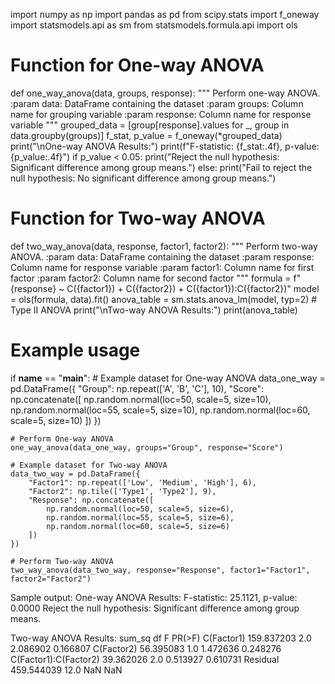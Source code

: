 import numpy as np
import pandas as pd
from scipy.stats import f_oneway
import statsmodels.api as sm
from statsmodels.formula.api import ols

# Function for One-way ANOVA
def one_way_anova(data, groups, response):
    """
    Perform one-way ANOVA.
    :param data: DataFrame containing the dataset
    :param groups: Column name for grouping variable
    :param response: Column name for response variable
    """
    grouped_data = [group[response].values for _, group in data.groupby(groups)]
    f_stat, p_value = f_oneway(*grouped_data)
    print("\nOne-way ANOVA Results:")
    print(f"F-statistic: {f_stat:.4f}, p-value: {p_value:.4f}")
    if p_value < 0.05:
        print("Reject the null hypothesis: Significant difference among group means.")
    else:
        print("Fail to reject the null hypothesis: No significant difference among group means.")

# Function for Two-way ANOVA
def two_way_anova(data, response, factor1, factor2):
    """
    Perform two-way ANOVA.
    :param data: DataFrame containing the dataset
    :param response: Column name for response variable
    :param factor1: Column name for first factor
    :param factor2: Column name for second factor
    """
    formula = f"{response} ~ C({factor1}) + C({factor2}) + C({factor1}):C({factor2})"
    model = ols(formula, data).fit()
    anova_table = sm.stats.anova_lm(model, typ=2)  # Type II ANOVA
    print("\nTwo-way ANOVA Results:")
    print(anova_table)

# Example usage
if __name__ == "__main__":
    # Example dataset for One-way ANOVA
    data_one_way = pd.DataFrame({
        "Group": np.repeat(['A', 'B', 'C'], 10),
        "Score": np.concatenate([
            np.random.normal(loc=50, scale=5, size=10),
            np.random.normal(loc=55, scale=5, size=10),
            np.random.normal(loc=60, scale=5, size=10)
        ])
    })

    # Perform One-way ANOVA
    one_way_anova(data_one_way, groups="Group", response="Score")
    
    # Example dataset for Two-way ANOVA
    data_two_way = pd.DataFrame({
        "Factor1": np.repeat(['Low', 'Medium', 'High'], 6),
        "Factor2": np.tile(['Type1', 'Type2'], 9),
        "Response": np.concatenate([
            np.random.normal(loc=50, scale=5, size=6),
            np.random.normal(loc=55, scale=5, size=6),
            np.random.normal(loc=60, scale=5, size=6)
        ])
    })

    # Perform Two-way ANOVA
    two_way_anova(data_two_way, response="Response", factor1="Factor1", factor2="Factor2")


Sample output:
One-way ANOVA Results:
F-statistic: 25.1121, p-value: 0.0000
Reject the null hypothesis: Significant difference among group means.

Two-way ANOVA Results:
                           sum_sq    df         F    PR(>F)
C(Factor1)             159.837203   2.0  2.086902  0.166807
C(Factor2)              56.395083   1.0  1.472636  0.248276
C(Factor1):C(Factor2)   39.362026   2.0  0.513927  0.610731
Residual               459.544039  12.0       NaN       NaN

